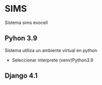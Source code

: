 # SIMS
Sistema sims evocell

## Pyhon 3.9
Sistema utiliza un ambiente virtual en python
 - Seleccionar interprete (venv)Python3.9
## Django 4.1

